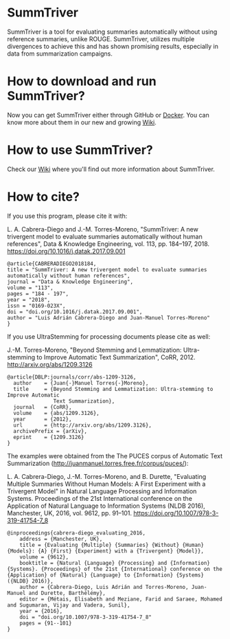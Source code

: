 # SummTriver

SummTriver is a tool for evaluating summaries automatically without using reference summaries, unlike ROUGE. SummTriver, utilizes multiple divergences to achieve this and has shown promising results, especially in data from summarization campaigns.

# How to download and run SummTriver?

Now you can get SummTriver either through GitHub or [Docker](https://hub.docker.com/r/creat89/summtriver). You can know more about them in our new and growing [Wiki](https://github.com/creat89/SummTriver/wiki).

# How to use SummTriver?

Check our [Wiki](https://github.com/creat89/SummTriver/wiki) where you'll find out more information about SummTriver.

# How to cite?

If you use this program, please cite it with:

L. A. Cabrera-Diego and J.-M. Torres-Moreno, "SummTriver: A new trivergent model to evaluate summaries automatically without human references", Data & Knowledge Engineering, vol. 113, pp. 184–197, 2018. https://doi.org/10.1016/j.datak.2017.09.001

```
@article{CABRERADIEGO2018184,
title = "SummTriver: A new trivergent model to evaluate summaries automatically without human references",
journal = "Data & Knowledge Engineering",
volume = "113",
pages = "184 - 197",
year = "2018",
issn = "0169-023X",
doi = "doi.org/10.1016/j.datak.2017.09.001",
author = "Luis Adrián Cabrera-Diego and Juan-Manuel Torres-Moreno"
}

```
If you use UltraStemming for processing documents please cite as well:

J.-M. Torres-Moreno, "Beyond Stemming and Lemmatization: Ultra-stemming to Improve Automatic Text Summarization", CoRR, 2012. http://arxiv.org/abs/1209.3126

```
@article{DBLP:journals/corr/abs-1209-3126,
  author    = {Juan{-}Manuel Torres{-}Moreno},
  title     = {Beyond Stemming and Lemmatization: Ultra-stemming to Improve Automatic
               Text Summarization},
  journal   = {CoRR},
  volume    = {abs/1209.3126},
  year      = {2012},
  url       = {http://arxiv.org/abs/1209.3126},
  archivePrefix = {arXiv},
  eprint    = {1209.3126}
}
```
The examples were obtained from the The PUCES corpus of Automatic Text Summarization (http://juanmanuel.torres.free.fr/corpus/puces/):

L. A. Cabrera-Diego, J.-M. Torres-Moreno, and B. Durette, "Evaluating Multiple Summaries Without Human Models: A First Experiment with a Trivergent Model" in Natural Language Processing and Information Systems. Proceedings of the 21st International conference on the Application of Natural Language to Information Systems (NLDB 2016), Manchester, UK, 2016, vol. 9612, pp. 91–101. https://doi.org/10.1007/978-3-319-41754-7_8


```
@inproceedings{cabrera-diego_evaluating_2016,
	address = {Manchester, UK},
	title = {Evaluating {Multiple} {Summaries} {Without} {Human} {Models}: {A} {First} {Experiment} with a {Trivergent} {Model}},
	volume = {9612},
	booktitle = {Natural {Language} {Processing} and {Information} {Systems}. {Proceedings} of the 21st {International} conference on the {Application} of {Natural} {Language} to {Information} {Systems} ({NLDB} 2016)},
	author = {Cabrera-Diego, Luis Adrián and Torres-Moreno, Juan-Manuel and Durette, Barthélémy},
	editor = {Métais, Elisabeth and Meziane, Farid and Saraee, Mohamed and Sugumaran, Vijay and Vadera, Sunil},
	year = {2016},
	doi = "doi.org/10.1007/978-3-319-41754-7_8"
	pages = {91--101}
}
```

